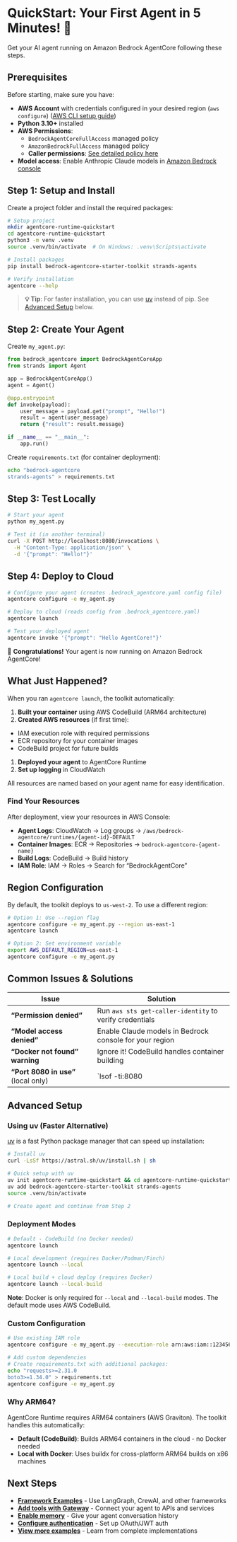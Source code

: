 # QuickStart: Your First Agent in 5 Minutes! 🚀

Get your AI agent running on Amazon Bedrock AgentCore following these steps.

## Prerequisites

Before starting, make sure you have:

- **AWS Account** with credentials configured in your desired region (`aws configure`) ([AWS CLI setup guide](https://docs.aws.amazon.com/cli/latest/userguide/cli-configure-quickstart.html))
- **Python 3.10+** installed
- **AWS Permissions**:
  - `BedrockAgentCoreFullAccess` managed policy
  - `AmazonBedrockFullAccess` managed policy
  - **Caller permissions**: [See detailed policy here](permissions.md#developercaller-permissions)
- **Model access**: Enable Anthropic Claude models in [Amazon Bedrock console](https://console.aws.amazon.com/bedrock/)

## Step 1: Setup and Install

Create a project folder and install the required packages:

```bash
# Setup project
mkdir agentcore-runtime-quickstart
cd agentcore-runtime-quickstart
python3 -m venv .venv
source .venv/bin/activate  # On Windows: .venv\Scripts\activate

# Install packages
pip install bedrock-agentcore-starter-toolkit strands-agents

# Verify installation
agentcore --help
```

> **💡 Tip**: For faster installation, you can use [uv](https://github.com/astral-sh/uv) instead of pip. See [Advanced Setup](#advanced-setup) below.

## Step 2: Create Your Agent

Create `my_agent.py`:

```python
from bedrock_agentcore import BedrockAgentCoreApp
from strands import Agent

app = BedrockAgentCoreApp()
agent = Agent()

@app.entrypoint
def invoke(payload):
    user_message = payload.get("prompt", "Hello!")
    result = agent(user_message)
    return {"result": result.message}

if __name__ == "__main__":
    app.run()
```

Create `requirements.txt` (for container deployment):

```bash
echo "bedrock-agentcore
strands-agents" > requirements.txt
```

## Step 3: Test Locally

```bash
# Start your agent
python my_agent.py

# Test it (in another terminal)
curl -X POST http://localhost:8080/invocations \
  -H "Content-Type: application/json" \
  -d '{"prompt": "Hello!"}'
```

## Step 4: Deploy to Cloud

```bash
# Configure your agent (creates .bedrock_agentcore.yaml config file)
agentcore configure -e my_agent.py

# Deploy to cloud (reads config from .bedrock_agentcore.yaml)
agentcore launch

# Test your deployed agent
agentcore invoke '{"prompt": "Hello AgentCore!"}'
```

🎉 **Congratulations!** Your agent is now running on Amazon Bedrock AgentCore!

## What Just Happened?

When you ran `agentcore launch`, the toolkit automatically:

1. **Built your container** using AWS CodeBuild (ARM64 architecture)
1. **Created AWS resources** (if first time):
- IAM execution role with required permissions
- ECR repository for your container images
- CodeBuild project for future builds
1. **Deployed your agent** to AgentCore Runtime
1. **Set up logging** in CloudWatch

All resources are named based on your agent name for easy identification.

### Find Your Resources

After deployment, view your resources in AWS Console:

- **Agent Logs**: CloudWatch → Log groups → `/aws/bedrock-agentcore/runtimes/{agent-id}-DEFAULT`
- **Container Images**: ECR → Repositories → `bedrock-agentcore-{agent-name}`
- **Build Logs**: CodeBuild → Build history
- **IAM Role**: IAM → Roles → Search for “BedrockAgentCore”

## Region Configuration

By default, the toolkit deploys to `us-west-2`. To use a different region:

```bash
# Option 1: Use --region flag
agentcore configure -e my_agent.py --region us-east-1
agentcore launch

# Option 2: Set environment variable
export AWS_DEFAULT_REGION=us-east-1
agentcore configure -e my_agent.py
```

## Common Issues & Solutions

|Issue                              |Solution                                               |
|-----------------------------------|-------------------------------------------------------|
|**“Permission denied”**            |Run `aws sts get-caller-identity` to verify credentials|
|**“Model access denied”**          |Enable Claude models in Bedrock console for your region|
|**“Docker not found” warning**     |Ignore it! CodeBuild handles container building        |
|**“Port 8080 in use”** (local only)|`lsof -ti:8080                                         |

## Advanced Setup

### Using uv (Faster Alternative)

[uv](https://github.com/astral-sh/uv) is a fast Python package manager that can speed up installation:

```bash
# Install uv
curl -LsSf https://astral.sh/uv/install.sh | sh

# Quick setup with uv
uv init agentcore-runtime-quickstart && cd agentcore-runtime-quickstart
uv add bedrock-agentcore-starter-toolkit strands-agents
source .venv/bin/activate

# Create agent and continue from Step 2
```

### Deployment Modes

```bash
# Default - CodeBuild (no Docker needed)
agentcore launch

# Local development (requires Docker/Podman/Finch)
agentcore launch --local

# Local build + cloud deploy (requires Docker)
agentcore launch --local-build
```

**Note**: Docker is only required for `--local` and `--local-build` modes. The default mode uses AWS CodeBuild.

### Custom Configuration

```bash
# Use existing IAM role
agentcore configure -e my_agent.py --execution-role arn:aws:iam::123456789012:role/MyRole

# Add custom dependencies
# Create requirements.txt with additional packages:
echo "requests>=2.31.0
boto3>=1.34.0" > requirements.txt
agentcore configure -e my_agent.py
```


### Why ARM64?

AgentCore Runtime requires ARM64 containers (AWS Graviton). The toolkit handles this automatically:

- **Default (CodeBuild)**: Builds ARM64 containers in the cloud - no Docker needed
- **Local with Docker**: Uses buildx for cross-platform ARM64 builds on x86 machines

## Next Steps

- **[Framework Examples](../../examples/runtime-framework-agents.md)** - Use LangGraph, CrewAI, and other frameworks
- **[Add tools with Gateway](../gateway/quickstart.md)** - Connect your agent to APIs and services
- **[Enable memory](../../examples/memory-integration.md)** - Give your agent conversation history
- **[Configure authentication](../runtime/auth.md)** - Set up OAuth/JWT auth
- **[View more examples](../../examples/README.md)** - Learn from complete implementations

